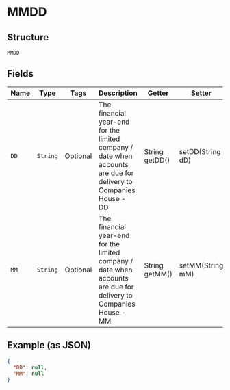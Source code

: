
# MMDD

## Structure

`MMDD`

## Fields

| Name | Type | Tags | Description | Getter | Setter |
|  --- | --- | --- | --- | --- | --- |
| `DD` | `String` | Optional | The financial year-end for the limited company / date when accounts are due for delivery to Companies House - DD | String getDD() | setDD(String dD) |
| `MM` | `String` | Optional | The financial year-end for the limited company / date when accounts are due for delivery to Companies House - MM | String getMM() | setMM(String mM) |

## Example (as JSON)

```json
{
  "DD": null,
  "MM": null
}
```

